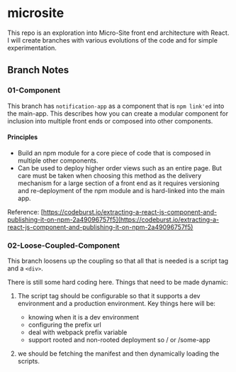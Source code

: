 # microsite

This repo is an exploration into Micro-Site front end architecture with React. I will create branches with various evolutions of the code and for simple experimentation.

## Branch Notes

### 01-Component
This branch has `notification-app` as a component that is `npm link'ed` into the main-app. This describes how you can create a modular component for inclusion into multiple front ends or composed into other components.

#### Principles

* Build an npm module for a core piece of code that is composed in multiple other components.
* Can be used to deploy higher order views such as an entire page. But care must be taken when choosing this method as the delivery mechanism for a large section of a front end as it requires versioning and re-deployment of the npm module and is hard-linked into the main app.

Reference: [https://codeburst.io/extracting-a-react-js-component-and-publishing-it-on-npm-2a49096757f5](https://codeburst.io/extracting-a-react-js-component-and-publishing-it-on-npm-2a49096757f5)

### 02-Loose-Coupled-Component

This branch loosens up the coupling so that all that is needed is a script tag and a ```<div>```. 

There is still some hard coding here.  Things that need to be made dynamic:

1. The script tag should be configurable so that it supports a dev environment and a production environment. Key things here will be:
	* knowing when it is a dev environment
	* configuring the prefix url
	* deal with webpack prefix variable
	* support rooted and non-rooted deployment so / or /some-app

2. we should be fetching the manifest and then dynamically loading the scripts.


